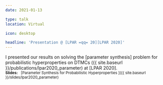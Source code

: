 ```yaml
---
date: 2021-01-13

type: talk
location: Virtual

icon: desktop

headline: 'Presentation @ [LPAR =qq= 20][LPAR 2020]'
---
```


I presented our results on solving the [parameter synthesis] problem for probabilistic hyperproperties on DTMCs ({{ site.baseurl }}/publications/lpar2020_parameter) at [LPAR 2020].
<br>
<small>**Slides:** &nbsp; [Parameter Synthesis for Probabilistic Hyperproperties ]({{ site.baseurl }}/slides/lpar2020_parameter)</small>